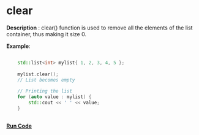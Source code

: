 # clear

**Description** : clear() function is used to remove all the elements of the list container, thus making it size 0.

**Example**:
```cpp

    std::list<int> mylist{ 1, 2, 3, 4, 5 }; 
  
    mylist.clear(); 
    // List becomes empty 
  
    // Printing the list 
    for (auto value : mylist) {
        std::cout << ' ' << value;  
    }
 
```
**[Run Code](https://rextester.com/IKAFZ38505)**
